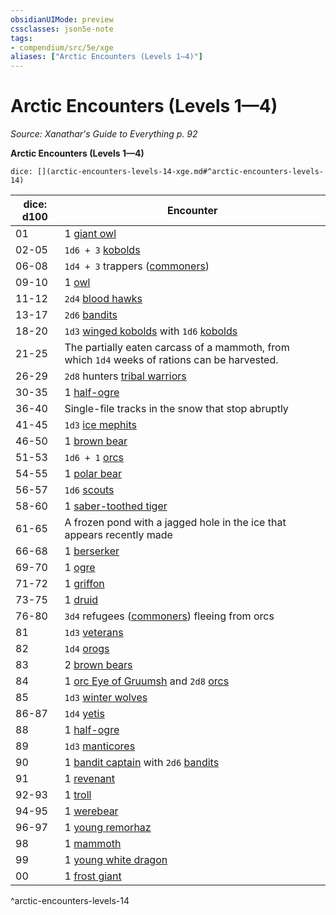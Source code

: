 ```yaml
---
obsidianUIMode: preview
cssclasses: json5e-note
tags:
- compendium/src/5e/xge
aliases: ["Arctic Encounters (Levels 1—4)"]
---
```

# Arctic Encounters (Levels 1—4)
*Source: Xanathar's Guide to Everything p. 92* 

**Arctic Encounters (Levels 1—4)**

`dice: [](arctic-encounters-levels-14-xge.md#^arctic-encounters-levels-14)`

| dice: d100 | Encounter |
|------------|-----------|
| 01 | 1 [giant owl](Mechanics/bestiary/beast/giant-owl.md) |
| 02-05 | `1d6 + 3` [kobolds](Mechanics/bestiary/humanoid/kobold.md) |
| 06-08 | `1d4 + 3` trappers ([commoners](Mechanics/bestiary/humanoid/commoner.md)) |
| 09-10 | 1 [owl](Mechanics/bestiary/beast/owl.md) |
| 11-12 | `2d4` [blood hawks](Mechanics/bestiary/beast/blood-hawk.md) |
| 13-17 | `2d6` [bandits](Mechanics/bestiary/humanoid/bandit.md) |
| 18-20 | `1d3` [winged kobolds](Mechanics/bestiary/humanoid/winged-kobold.md) with `1d6` [kobolds](Mechanics/bestiary/humanoid/kobold.md) |
| 21-25 | The partially eaten carcass of a mammoth, from which `1d4` weeks of rations can be harvested. |
| 26-29 | `2d8` hunters [tribal warriors](Mechanics/bestiary/humanoid/tribal-warrior.md) |
| 30-35 | 1 [half-ogre](Mechanics/bestiary/giant/half-ogre-ogrillon.md) |
| 36-40 | Single-file tracks in the snow that stop abruptly |
| 41-45 | `1d3` [ice mephits](Mechanics/bestiary/elemental/ice-mephit.md) |
| 46-50 | 1 [brown bear](Mechanics/bestiary/beast/brown-bear.md) |
| 51-53 | `1d6 + 1` [orcs](Mechanics/bestiary/humanoid/orc.md) |
| 54-55 | 1 [polar bear](Mechanics/bestiary/beast/polar-bear.md) |
| 56-57 | `1d6` [scouts](Mechanics/bestiary/humanoid/scout.md) |
| 58-60 | 1 [saber-toothed tiger](Mechanics/bestiary/beast/saber-toothed-tiger.md) |
| 61-65 | A frozen pond with a jagged hole in the ice that appears recently made |
| 66-68 | 1 [berserker](Mechanics/bestiary/humanoid/berserker.md) |
| 69-70 | 1 [ogre](Mechanics/bestiary/giant/ogre.md) |
| 71-72 | 1 [griffon](Mechanics/bestiary/monstrosity/griffon.md) |
| 73-75 | 1 [druid](Mechanics/bestiary/humanoid/druid.md) |
| 76-80 | `3d4` refugees ([commoners](Mechanics/bestiary/humanoid/commoner.md)) fleeing from orcs |
| 81 | `1d3` [veterans](Mechanics/bestiary/humanoid/veteran.md) |
| 82 | `1d4` [orogs](Mechanics/bestiary/humanoid/orog.md) |
| 83 | 2 [brown bears](Mechanics/bestiary/beast/brown-bear.md) |
| 84 | 1 [orc Eye of Gruumsh](Mechanics/bestiary/humanoid/orc-eye-of-gruumsh.md) and `2d8` [orcs](Mechanics/bestiary/humanoid/orc.md) |
| 85 | `1d3` [winter wolves](Mechanics/bestiary/monstrosity/winter-wolf.md) |
| 86-87 | `1d4` [yetis](Mechanics/bestiary/monstrosity/yeti.md) |
| 88 | 1 [half-ogre](Mechanics/bestiary/giant/half-ogre-ogrillon.md) |
| 89 | `1d3` [manticores](Mechanics/bestiary/monstrosity/manticore.md) |
| 90 | 1 [bandit captain](Mechanics/bestiary/humanoid/bandit-captain.md) with `2d6` [bandits](Mechanics/bestiary/humanoid/bandit.md) |
| 91 | 1 [revenant](Mechanics/bestiary/undead/revenant.md) |
| 92-93 | 1 [troll](Mechanics/bestiary/giant/troll.md) |
| 94-95 | 1 [werebear](Mechanics/bestiary/humanoid/werebear.md) |
| 96-97 | 1 [young remorhaz](Mechanics/bestiary/monstrosity/young-remorhaz.md) |
| 98 | 1 [mammoth](Mechanics/bestiary/beast/mammoth.md) |
| 99 | 1 [young white dragon](Mechanics/bestiary/dragon/young-white-dragon.md) |
| 00 | 1 [frost giant](Mechanics/bestiary/giant/frost-giant.md) |
^arctic-encounters-levels-14